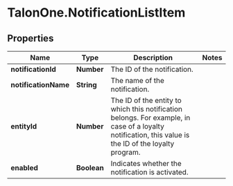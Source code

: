 # TalonOne.NotificationListItem

## Properties

Name | Type | Description | Notes
------------ | ------------- | ------------- | -------------
**notificationId** | **Number** | The ID of the notification. | 
**notificationName** | **String** | The name of the notification. | 
**entityId** | **Number** | The ID of the entity to which this notification belongs. For example, in case of a loyalty notification, this value is the ID of the loyalty program.  | 
**enabled** | **Boolean** | Indicates whether the notification is activated. | 


